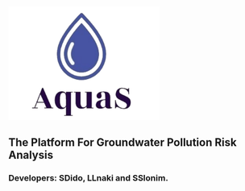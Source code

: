 <img src="images/aquaS_logo.png" width="300" height="225">

## The Platform For Groundwater Pollution Risk Analysis 
### Developers: SDido, LLnaki and SSlonim.



